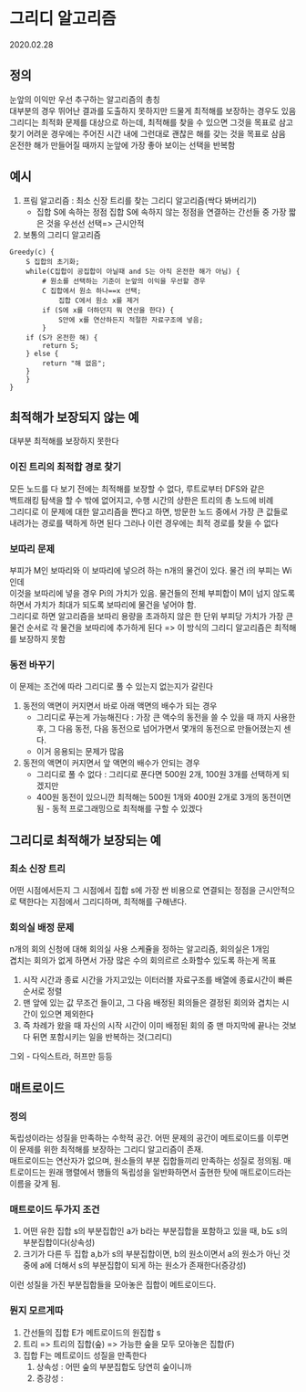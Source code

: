 # 그리디 알고리즘

2020.02.28

## 정의

눈앞의 이익만 우선 추구하는 알고리즘의 총칭  
대부분의 경우 뛰어난 결과를 도출하지 못하지만 드물게 최적해를 보장하는 경우도 있음  
그리디는 최적화 문제를 대상으로 하는데, 최적해를 찾을 수 있으면 그것을 목표로 삼고  
찾기 어려운 경우에는 주어진 시간 내에 그런대로 괜찮은 해를 갖는 것을 목표로 삼음  
온전한 해가 만들어질 때까지 눈앞에 가장 좋아 보이는 선택을 반복함

## 예시

1. 프림 알고리즘 : 최소 신장 트리를 찾는 그리디 알고리즘(싹다 봐버리기)
   - 집합 S에 속하는 정점 집합 S에 속하지 않는 정점을 연결하는 간선들 중 가장 짧은 것을 우선선 선택=> 근시안적
2. 보통의 그리디 알고리즘

```shell
Greedy(c) {
    S 집합의 초기화;
    while(C집합이 공집합이 아닐때 and S는 아직 온전한 해가 아님) {
        # 원소를 선택하는 기준이 눈앞의 이익을 우선할 경우
        C 집합에서 원소 하나==x 선택;
            집합 C에서 원소 x를 제거
        if (S에 x를 더하던지 뭐 연산을 한다) {
            S안에 x를 연산하든지 적절한 자료구조에 넣음;
        }
    if (S가 온전한 해) {
        return S;
    } else {
        return "해 없음";
    }
    }
}
```

## 최적해가 보장되지 않는 예

대부분 최적해를 보장하지 못한다

### 이진 트리의 최적합 경로 찾기

모든 노드를 다 보기 전에는 최적해를 보장할 수 없다, 루트로부터 DFS와 같은  
백트래킹 탐색을 할 수 밖에 없어지고, 수행 시간의 상한은 트리의 총 노드에 비례  
그리디로 이 문제에 대한 알고리즘을 짠다고 하면, 방문한 노드 중에서 가장 큰 값들로 내려가는 경로를 택하게 하면 된다 그러나 이런 경우에는 최적 경로를 찾을 수 없다

### 보따리 문제

부피가 M인 보따리와 이 보따리에 넣으려 하는 n개의 물건이 있다. 물건 i의 부피는 Wi인데  
이것을 보따리에 넣을 경우 Pi의 가치가 있음. 물건들의 전체 부피합이 M이 넘지 않도록 하면서 가치가 최대가 되도록 보따리에 물건을 넣어야 함.  
그리디로 하면 알고리즘을 보따리 용량을 초과하지 않은 한 단위 부피당 가치가 가장 큰 물건 순서로 각 물건을 보따리에 추가하게 된다 => 이 방식의 그리디 알고리즘은 최적해를 보장하지 못함

### 동전 바꾸기

이 문제는 조건에 따라 그리디로 풀 수 있는지 없는지가 갈린다

1. 동전의 액면이 커지면서 바로 아래 액면의 배수가 되는 경우
   - 그리디로 푸는게 가능해진다 : 가장 큰 액수의 동전을 쓸 수 있을 때 까지 사용한 후, 그 다음 동전, 다음 동전으로 넘어가면서 몇개의 동전으로 만들어졌는지 센다.
   - 이거 응용되는 문제가 많음
2. 동전의 액면이 커지면서 앞 액면의 배수가 안되는 경우
   - 그리디로 풀 수 없다 : 그리디로 푼다면 500원 2개, 100원 3개를 선택하게 되겠지만
   - 400원 동전이 있으니깐 최적해는 500원 1개와 400원 2개로 3개의 동전이면 됨 - 동적 프로그래밍으로 최적해를 구할 수 있겠다

## 그리디로 최적해가 보장되는 예

### 최소 신장 트리

어떤 시점에서든지 그 시점에서 집합 s에 가장 싼 비용으로 연결되는 정점을 근시안적으로 택한다는 지점에서 그리디하며, 최적해를 구해낸다.

### 회의실 배정 문제

n개의 회의 신청에 대해 회의실 사용 스케쥴을 정하는 알고리즘, 회의실은 1개임  
겹치는 회의가 없게 하면서 가장 많은 수의 회의르르 소화할수 있도록 하는게 목표

1. 시작 시간과 종료 시간을 가지고있는 이터러블 자료구조를 배열에 종료시간이 빠른 순서로 정렬
2. 맨 앞에 있는 값 무조건 들이고, 그 다음 배정된 회의들은 결정된 회의와 겹치는 시간이 있으면 제외한다
3. 즉 차례가 왔을 때 자신의 시작 시간이 이미 배정된 회의 중 맨 마지막에 끝나는 것보다 뒤면 포함시키는 일을 반복하는 것(그리디)

그외 - 다익스트라, 허프만 등등

## 매트로이드

### 정의

독립성이라는 성질을 만족하는 수학적 공간. 어떤 문제의 공간이 메트로이드를 이루면 이 문제를 위한 최적해를 보장하는 그리디 알고리즘이 존재.  
매트로이드는 연산자가 없으며, 원소들의 부분 집합들끼리 만족하는 성질로 정의됨. 매트로이드는 원래 행렬에서 행들의 독립성을 일반화하면서 출현한 탓에 매트로이드라는 이름을 갖게 됨.

### 매트로이드 두가지 조건

1. 어떤 유한 집합 s의 부분집합인 a가 b라는 부분집합을 포함하고 있을 때, b도 s의 부분집합이다(상속성)
2. 크기가 다른 두 집합 a,b가 s의 부분집합이면, b의 원소이면서 a의 원소가 아닌 것 중에 a에 더해서 s의 부분집합이 되게 하는 원소가 존재한다(증강성)

이런 성질을 가진 부분집합들을 모아놓은 집합이 메트로이드다.

### 뭔지 모르게따

1. 간선들의 집합 E가 메트로이드의 원집합 s
2. 트리 => 트리의 집합(숲) => 가능한 숲을 모두 모아놓은 집합(F)
3. 집합 F는 메트로이드 성질을 만족한다
   1. 상속성 : 어떤 숲의 부분집합도 당연히 숲이니까
   2. 증강성 :
